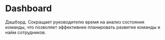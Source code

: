 # Dashboard
Дашборд. Сокращает руководителю время на анализ состояния команды, что позволяет эффективнее планировать развитие команды и найм сотрудников. 

